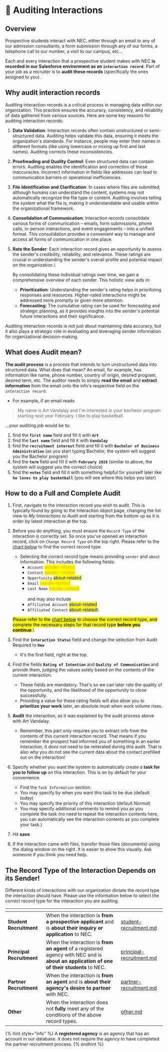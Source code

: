# 🥰 Auditing Interactions

## Overview

Prospective students interact with NEC, either through an email to any of our admission consultants, a form submission through any of our forms, a telephone call to our number, a visit to our campus, etc...

Each and every interaction that a prospective student makes with NEC **is recorded in our Salesforce environment as an `interaction record`**. Part of your job as a recruiter is to **audit these records** (specifically the ones assigned to you).

## Why audit interaction records

Auditing interaction records is a critical process in managing data within our organization. This practice ensures the accuracy, consistency, and reliability of data gathered from various sources. Here are some key reasons for auditing interaction records:

1. **Data Validation**: Interaction records often contain unstructured or semi-structured data. Auditing helps validate this data, ensuring it meets the organization's standards. For instance, people may enter their names in different formats (like using lowercase or mixing up first and last names). Auditing corrects these inconsistencies.
2. **Proofreading and Quality Control**: Even structured data can contain errors. Auditing enables the identification and correction of these inaccuracies. Incorrect information in fields like addresses can lead to communication barriers or operational inefficiencies.
3. **File Identification and Clarification**: In cases where files are submitted, although humans can understand the content, systems may not automatically recognize the file type or content. Auditing involves telling the system what the file is, making it understandable and usable within the organizational framework.
4. **Consolidation of Communication**: Interaction records consolidate various forms of communication – emails, form submissions, phone calls, in-person interactions, and event engagements – into a unified format. This consolidation provides a convenient way to manage and access all forms of communication in one place.
5.  **Rate the Sender**: Each interaction record gives an opportunity to assess the sender's credibility, reliability, and relevance. These ratings are crucial in understanding the sender's overall profile and potential impact on the organization.\\

    By consolidating these individual ratings over time, we gain a comprehensive overview of each sender. This holistic view aids in:

    * **Prioritization**: Understanding the sender's rating helps in prioritizing responses and resources. Higher-rated interactions might be addressed more promptly or given more attention.
    * **Forecasting**: The cumulative rating can be used for forecasting and strategic planning, as it provides insights into the sender's potential future interactions and their significance.

Auditing interaction records is not just about maintaining data accuracy, but it also plays a strategic role in evaluating and leveraging sender information for organizational decision-making.

## What does Audit mean?

**The audit process** is a process that intends to turn unstructured data into structured data. What does that mean? An email, for example, has information like name, phone number, country of origin, desired program, desired term, etc. The auditor needs to simply **read the email** and **extract information** from the email onto the info's respective field on the `interaction record`.

* For example, if an email reads

> My name is Art Vandalay and I'm interested in your bachelor program starting next year February. I like to play basketball.

...your auditing job would be to:

1. find the **`first name`** field and fill it with **`Art`**
2. find the **`last name`** field and fill it with **`Vandalay`**
3. find the **`recruitment interest`** field and fill it with **`Bachelor of Business Administration`** (as you start typing Bachelor, the system will suggest you the Bachelor program)
4. find the **`term`** field and fill it with **`February 2026`** (similar to above, the system will suggest you the correct choice)
5. find the **`notes`** field and fill it with something helpful for yourself later like **`he loves to play basketball`** (you will see where this helps you later)

## How to do a Full and Complete Audit

1. First, navigate to the interaction record you wish to audit. This is typically found by going to the Interaction object page, changing the list view to _My Interactions to Audit_ and starting from the bottom up as it is order by latest interaction at the top.
2.  Before you do anything, you must ensure the `Record Type` of the interaction is correctly set. So once you've opened an interaction record, click on `Change Record Type` on the top right. Please refer to the [chart below](./#the-record-type-of-the-interaction-depends-on-its-sender) to find the correct record type.

    * Selecting the correct record type means providing `sender` and `about` information. This includes the following fields:
      * `Account` <mark style="color:orange;">sender-related</mark>
      * `Contact` <mark style="color:orange;">sender-related</mark>
      * `Opportunity` <mark style="color:blue;">about-related</mark>
      * `Email` <mark style="color:orange;">sender-related</mark>
      * `Last Name` <mark style="color:orange;">sender-related</mark>\
        \
        and may also include
      * `Affiliated Account` <mark style="color:blue;">about-related</mark>
      * `Affiliated Contact` <mark style="color:blue;">about-related</mark>\


    <mark style="background-color:yellow;">Please refer to the</mark> [<mark style="background-color:yellow;">chart below</mark>](./#the-record-type-of-the-interaction-depends-on-its-sender) <mark style="background-color:yellow;">to choose the correct record type, and complete the necessary steps for that record type</mark> <mark style="background-color:yellow;">**before you continue**</mark><mark style="background-color:yellow;">.</mark>\

3. Find the **`Interaction Status`** field and change the selection from Audit Required to **`New`**
   * It's the first field, right at the top.
4. Find the fields **`Rating of Intention`** and **`Quality of Communication`** and provide them, judging the values solely based on the contents of the current interaction.
   * These fields are mandatory. That's so we can later rate the quality of the opportunity, and the likelihood of the opportunity to close successfully.
   * Providing a value for these rating fields will also allow you to **prioritize your work** later, an absolute must when work volume rises.
5. **Audit** the interaction, as it was explained by the audit process above with Art Vandalay.
   * Remember, this part only requires you to extract info from the contents of this current interaction record. That means if you remember the prospect had informed you of something in an earlier interaction, it _does not_ need to be reiterated during this audit. That is also why you do not see the current data about the contact prefilled out on the interaction!
6. Specify whether you want the system to automatically create a **task for you to follow up** on this interaction. This is on by default for your convenience.
   * Find the `Task Information` section.
   * You may specify by when you want this task to be due (default _today_)
   * You may specify the priority of this interaction (default _Normal_)
   * You may specify additional comments to remind you as you complete the task (no need to repeat the interaction contents here, you can automatically see the interaction contents as you complete your task.)
7. Hit **save**.
8. If the interaction came with files, transfer those files (documents) using the dialog window on the right. It is easier to show this visually. Ask someone if you think you need help.

## The Record Type of the Interaction Depends on its Sender!

Different kinds of interactions with our organization dictate the record type the interaction should have. Please use the information below to select the correct record type for the interaction you are auditing.

<table data-view="cards"><thead><tr><th></th><th></th><th data-hidden data-card-target data-type="content-ref"></th></tr></thead><tbody><tr><td><strong>Student Recruitment</strong></td><td>When the interaction is <strong>from a prospective applicant</strong> and is <strong>about their inquiry or application</strong> to NEC.</td><td><a href="student-recruitment.md">student-recruitment.md</a></td></tr><tr><td><strong>Principal Recruitment</strong></td><td>When the interaction is <strong>from an agent</strong> of a registered agency with NEC and is <strong>about an application of one of their students</strong> to NEC.</td><td><a href="principal-recruitment.md">principal-recruitment.md</a></td></tr><tr><td><strong>Partner Recruitment</strong></td><td>When the interaction is <strong>from an agent</strong> and is <strong>about their agency's desire to partner</strong> with NEC.</td><td><a href="partner-recruitment.md">partner-recruitment.md</a></td></tr><tr><td><strong>Other</strong></td><td>When the interaction does not <strong>fully</strong> meet any of the conditions of the above record types.</td><td><a href="other.md">other.md</a></td></tr></tbody></table>

{% hint style="info" %}
A **registered agency** is an agency that has an account in our database. It does not require the agency to have completed the partner recruitment process.
{% endhint %}
